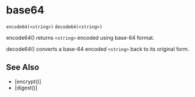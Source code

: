 # base64
`encode64(<string>)`
`decode64(<string>)`

  encode64() returns `<string>` encoded using base-64 format.

  decode64() converts a base-64 encoded `<string>` back to its original form.


## See Also
- [encrypt()]
- [digest()]

